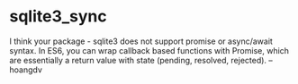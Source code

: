 # sqlite3_sync

I think your package - sqlite3 does not support promise or async/await syntax. In ES6, you can wrap callback based functions with Promise, which are essentially a return value with state (pending, resolved, rejected). – hoangdv

